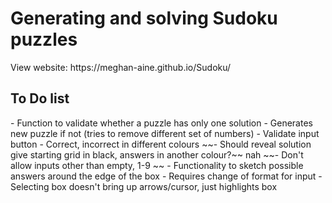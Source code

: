 <h1>Generating and solving Sudoku puzzles</h1>
View website: https://meghan-aine.github.io/Sudoku/

<h2>To Do list</h2>
- Function to validate whether a puzzle has only one solution
    - Generates new puzzle if not (tries to remove different set of numbers)
- Validate input button
    - Correct, incorrect in different colours
~~- Should reveal solution give starting grid in black, answers in another colour?~~ nah
~~- Don't allow inputs other than empty, 1-9 ~~
- Functionality to sketch possible answers around the edge of the box
    - Requires change of format for input
    - Selecting box doesn't bring up arrows/cursor, just highlights box
